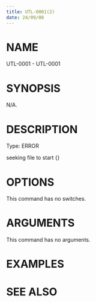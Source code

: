 ```yaml
---
title: UTL-0001(2)
date: 24/09/08
---
```


# NAME

UTL-0001 - UTL-0001

# SYNOPSIS

N/A.

# DESCRIPTION

Type: ERROR

seeking file to start {}

# OPTIONS

This command has no switches.

# ARGUMENTS

This command has no arguments.

# EXAMPLES

# SEE ALSO
